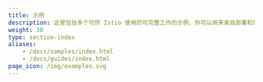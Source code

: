 ```yaml
---
title: 示例
description: 这里包括多个可供 Istio 使用的可完整工作的示例，你可以用来亲自部署和体验这些示例。
weight: 30
type: section-index
aliases:
    - /docs/samples/index.html
    - /docs/guides/index.html
page_icon: /img/examples.svg
---
```

